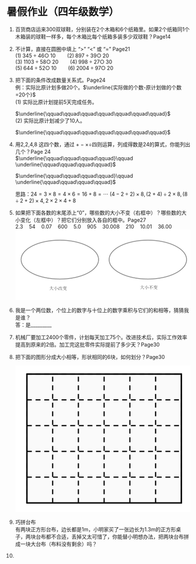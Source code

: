 # 暑假作业（四年级数学）

1. 百货商店运来300双球鞋，分别装在2个木箱和6个纸箱里。如果2个纸箱同1个木箱装的球鞋一样多，每个木箱比每个纸箱多装多少双球鞋？Page14

2. 不计算，直接在圆圈中填上 “>” “<” 或 “=” Page21   
    $(1)\; 345\div 46 \bigcirc\;10 \qquad (2)\; 897\div 39 \bigcirc \; 20$   
    $(3)\; 1103\div 58 \bigcirc\;20 \qquad (4)\; 998\div 27 \bigcirc \; 30$   
    $(5)\; 644\div 52 \bigcirc\;10 \qquad (6)\; 2004\div 97 \bigcirc \; 20$   

3. 把下面的条件改成数量关系式。Page24  
   例：实际比原计划多做20个。$\underline{实际做的个数-原计划做的个数=20个}$   
   (1) 实际比原计划提前5天完成任务。  

   $\underline{\qquad\qquad\qquad\qquad\qquad\qquad\qquad}$  
   (2) 实际比原计划减少了10人。  

   $\underline{\qquad\qquad\qquad\qquad\qquad\qquad\qquad}$  
4. 用2,2,4,8 这四个数，通过 $+ - \times \div$四则运算，列成得数是24的算式，你能列出几个？Page 24   
   $\underline{\qquad\qquad\qquad\qquad}\qquad \underline{\qquad\qquad\qquad\qquad}$   

   $\underline{\qquad\qquad\qquad\qquad}\qquad \underline{\qquad\qquad\qquad\qquad}$

   思路：$24=3\times8=4\times6=16+8=\cdots$
   $(4-2\div2)\times8, (2+4)\div2\times8,(8\div2+2)\times4,2\times2\times4+8$
5. 如果把下面各数的末尾添上“0”，哪些数的大小不变（右框中）？哪些数的大小变化（左框中）？把它们分别放入各自的框中。Page27  
   $2.3\quad 54 \quad 0.07 \quad 600 \quad 5.0 \quad 905 \quad 30.008 \quad 210 \quad 10.01 \quad 36.00$  
   ![大小变化](大小变化.png)

6. 我是一个两位数，个位上的数字与十位上的数字乘积与它们的和相等，猜猜我是谁？   
   答：是_________
7. 机械厂要加工2400个零件，计划每天加工75个。改进技术后，实际工作效率提高到原来的2倍。加工完这批零件实际提前了多少天？Page30    
8. 把下面的图形分成大小相等，形状相同的6块，如何划分？Page30

    ![分割成6块](分割成6块.png)

9. 巧拼台布   
   有两块正方形台布，边长都是1m，小明家买了一张边长为1.3m的正方形桌子，两块台布都不合适，丢掉又太可惜了，你能替小明想办法，把两块台布拼成一块大台布（布料没有剩余）吗？


10. 